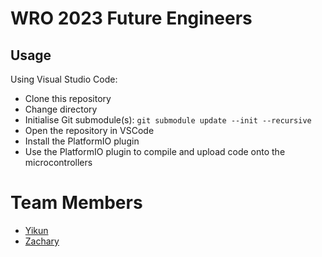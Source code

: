 # WRO 2023 Future Engineers

## Usage

Using Visual Studio Code:
- Clone this repository
- Change directory
- Initialise Git submodule(s): `git submodule update --init --recursive`
- Open the repository in VSCode
- Install the PlatformIO plugin
- Use the PlatformIO plugin to compile and upload code onto the microcontrollers

# Team Members
- [Yikun](https://github.com/PorridgePi)
- [Zachary](https://github.com/Zachareeeeee)
